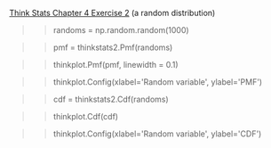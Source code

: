 [Think Stats Chapter 4 Exercise 2](http://greenteapress.com/thinkstats2/html/thinkstats2005.html#toc41) (a random distribution)

>> randoms = np.random.random(1000)

>> pmf = thinkstats2.Pmf(randoms)

>> thinkplot.Pmf(pmf, linewidth = 0.1)

>> thinkplot.Config(xlabel='Random variable', ylabel='PMF')

>>cdf = thinkstats2.Cdf(randoms)

>> thinkplot.Cdf(cdf)

>> thinkplot.Config(xlabel='Random variable', ylabel='CDF')
